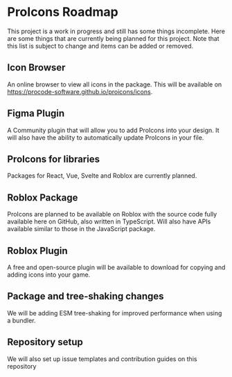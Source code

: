 # ProIcons Roadmap
This project is a work in progress and still has some things incomplete. Here are some things that are currently being planned for this project. Note that this list is subject to change and items can be added or removed.

## Icon Browser
An online browser to view all icons in the package. This will be available on https://procode-software.github.io/proicons/icons.

## Figma Plugin
A Community plugin that will allow you to add ProIcons into your design. It will also have the ability to automatically update ProIcons in your file.

## ProIcons for libraries
Packages for React, Vue, Svelte and Roblox are currently planned.

## Roblox Package
ProIcons are planned to be available on Roblox with the source code fully available here on GitHub, also written in TypeScript. Will also have APIs available similar to those in the JavaScript package.

## Roblox Plugin
A free and open-source plugin will be available to download for copying and adding icons into your game.

## Package and tree-shaking changes
We will be adding ESM tree-shaking for improved performance when using a bundler.

## Repository setup
We will also set up issue templates and contribution guides on this repository